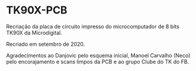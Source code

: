 # TK90X-PCB

Recriação da placa de circuito impresso do microcomputador de 8 bits TK90X da Microdigital.

Recriado em setembro de 2020.

Agradecimentos ao Danjovic pelo esquema inicial, Manoel Carvalho (Neco) pelo encorajamento e scans limpos da PCB e ao grupo Clube do TK do FB.
